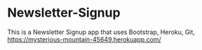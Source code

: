 # Newsletter-Signup

This is a Newsletter Signup app that uses Bootstrap, Heroku, Git, 
https://mysterious-mountain-45649.herokuapp.com/

